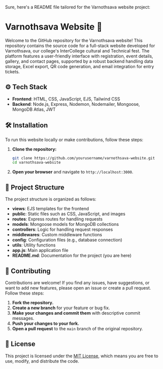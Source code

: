 Sure, here's a README file tailored for the Varnothsava website project:

# Varnothsava Website 🚀

Welcome to the GitHub repository for the Varnothsava website! This repository contains the source code for a full-stack website developed for Varnothsava, our college's InterCollege cultural and Technical fest. The platform features a user-friendly interface with registration, event details, gallery, and contact pages, supported by a robust backend handling data storage, Excel export, QR code generation, and email integration for entry tickets.

## ⚙️ Tech Stack

- **Frontend**: HTML, CSS, JavaScript, EJS, Tailwind CSS
- **Backend**: Node.js, Express, Nodemon, Nodemailer, Mongoose, MongoDB Atlas, JWT

## 🛠️ Installation

To run this website locally or make contributions, follow these steps:

1. **Clone the repository:**
    ```bash
    git clone https://github.com/yourusername/varnothsava-website.git
    cd varnothsava-website
    ```

2. **Open your browser** and navigate to `http://localhost:3000`.

## 📂 Project Structure

The project structure is organized as follows:

- **views**: EJS templates for the frontend
- **public**: Static files such as CSS, JavaScript, and images
- **routes**: Express routes for handling requests
- **models**: Mongoose models for MongoDB collections
- **controllers**: Logic for handling request responses
- **middlewares**: Custom middleware functions
- **config**: Configuration files (e.g., database connection)
- **utils**: Utility functions
- **app.js**: Main application file
- **README.md**: Documentation for the project (you are here)

## 🤝 Contributing

Contributions are welcome! If you find any issues, have suggestions, or want to add new features, please open an issue or create a pull request. Follow these steps:

1. **Fork the repository.**
2. **Create a new branch** for your feature or bug fix.
3. **Make your changes and commit them** with descriptive commit messages.
4. **Push your changes to your fork.**
5. **Open a pull request** to the `main` branch of the original repository.

## 📄 License

This project is licensed under the [MIT License](LICENSE.md), which means you are free to use, modify, and distribute the code. 
